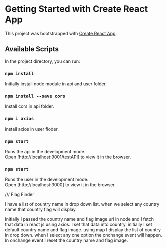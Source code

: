 # Getting Started with Create React App

This project was bootstrapped with [Create React App](https://github.com/facebook/create-react-app).

## Available Scripts

In the project directory, you can run:

### `npm install`

Initially install node module in api and user folder.

### `npm install --save cors`

Install cors in api folder.

### `npm i axios`

install axios in user floder.

### `npm start`

Runs the api in the development mode.\
Open [http://localhost:9001/testAPI] to view it in the browser.



### `npm start`
Runs the user in the development mode.\
Open [http://localhost:3000] to view it in the browser.


/// Flag Finder

I have a list of country name in drop down list. when we select any country name that country flag will display.

Initially I passed the country name and flag image url in node and I fetch that data in react js using axios.
I set that data into country.
initially I set default country name and flag image.
using map I display the list of country in drop down.
when I select any one option the onchange event will happen.
In onchange event I reset the country name and flag image.

